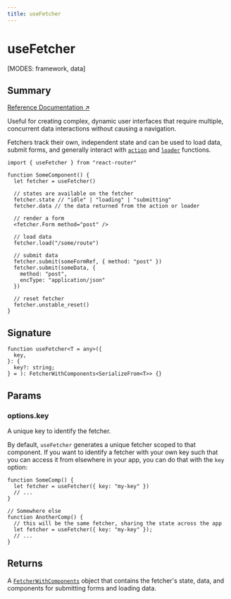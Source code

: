 ```yaml
---
title: useFetcher
---
```


# useFetcher

<!--
⚠️ ⚠️ IMPORTANT ⚠️ ⚠️ 

Thank you for helping improve our documentation!

This file is auto-generated from the JSDoc comments in the source
code, so please edit the JSDoc comments in the file below and this
file will be re-generated once those changes are merged.

https://github.com/remix-run/react-router/blob/main/packages/react-router/lib/dom/lib.tsx
-->

[MODES: framework, data]

## Summary

[Reference Documentation ↗](https://api.reactrouter.com/v7/functions/react_router.useFetcher.html)

Useful for creating complex, dynamic user interfaces that require multiple,
concurrent data interactions without causing a navigation.

Fetchers track their own, independent state and can be used to load data, submit
forms, and generally interact with [`action`](../../start/framework/route-module#action)
and [`loader`](../../start/framework/route-module#loader) functions.

```tsx
import { useFetcher } from "react-router"

function SomeComponent() {
  let fetcher = useFetcher()

  // states are available on the fetcher
  fetcher.state // "idle" | "loading" | "submitting"
  fetcher.data // the data returned from the action or loader

  // render a form
  <fetcher.Form method="post" />

  // load data
  fetcher.load("/some/route")

  // submit data
  fetcher.submit(someFormRef, { method: "post" })
  fetcher.submit(someData, {
    method: "post",
    encType: "application/json"
  })

  // reset fetcher
  fetcher.unstable_reset()
}
```

## Signature

```tsx
function useFetcher<T = any>({
  key,
}: {
  key?: string;
} = ): FetcherWithComponents<SerializeFrom<T>> {}
```

## Params

### options.key

A unique key to identify the fetcher. 

By default, `useFetcher` generates a unique fetcher scoped to that component.
If you want to identify a fetcher with your own key such that you can access
it from elsewhere in your app, you can do that with the `key` option:

```tsx
function SomeComp() {
  let fetcher = useFetcher({ key: "my-key" })
  // ...
}

// Somewhere else
function AnotherComp() {
  // this will be the same fetcher, sharing the state across the app
  let fetcher = useFetcher({ key: "my-key" });
  // ...
}
```

## Returns

A [`FetcherWithComponents`](https://api.reactrouter.com/v7/types/react_router.FetcherWithComponents.html) object that contains the fetcher's state, data, and components for submitting forms and loading data.

